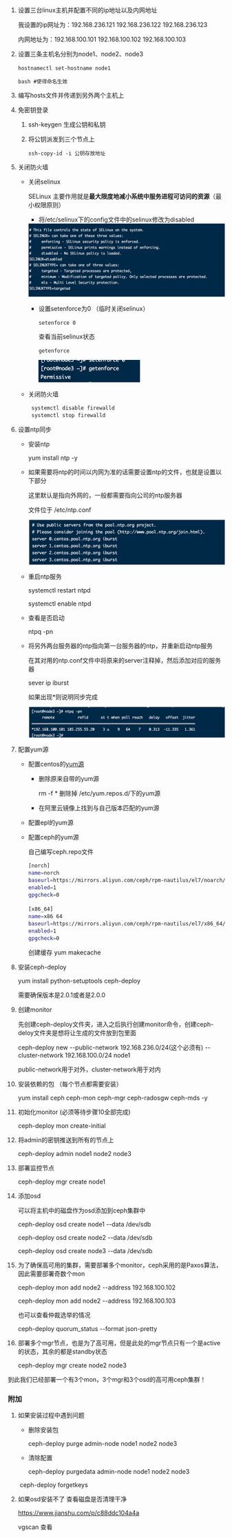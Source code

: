 1. 设置三台linux主机并配置不同的ip地址以及内网地址

   我设置的ip网址为：192.168.236.121 192.168.236.122 192.168.236.123

   内网地址为：192.168.100.101 192.168.100.102  192.168.100.103

2. 设置三条主机名分别为node1、node2、node3

   `hostnamectl set-hostname node1`

   `bash #使得命名生效`

3. 编写hosts文件并传递到另外两个主机上

4. 免密钥登录

   1. ssh-keygen 生成公钥和私钥

   2. 将公钥派发到三个节点上

      `ssh-copy-id -i 公钥存放地址`

5. 关闭防火墙

   - 关闭selinux

     SELinux 主要作用就是**最大限度地减小系统中服务进程可访问的资源**（最小权限原则）

     - 将/etc/selinux下的config文件中的selinux修改为disabled

     <img src="https://raw.githubusercontent.com/CooperXJ/ImageBed/master/img/20201003101658.png" alt="image-20201003085849002" style="zoom:50%;" />

     - 设置setenforce为0  （临时关闭selinux）

       `setenforce 0 `

       查看当前selinux状态

        `getenforce`

       <img src="https://raw.githubusercontent.com/CooperXJ/ImageBed/master/img/20201003101652.png" alt="image-20201003090415905" style="zoom:50%;" />

   - 关闭防火墙

     ```bash
      systemctl disable firewalld
      systemctl stop firewalld
     ```

6. 设置ntp同步

   - 安装ntp

      yum install ntp -y

   - 如果需要将ntp的时间以内网为准的话需要设置ntp的文件，也就是设置以下部分

     这里默认是指向外网的，一般都需要指向公司的ntp服务器

     文件位于 /etc/ntp.conf

     <img src="https://raw.githubusercontent.com/CooperXJ/ImageBed/master/img/20201003101645.png" alt="image-20201003091341145" style="zoom:50%;" />

   - 重启ntp服务

     systemctl restart ntpd

     systemctl enable ntpd

   - 查看是否启动

      ntpq -pn

   - 将另外两台服务器的ntp指向第一台服务器的ntp，并重新启动ntp服务

     在其对用的ntp.conf文件中将原来的server注释掉，然后添加对应的服务器

     sever  ip iburst

     如果出现*则说明同步完成

     <img src="https://raw.githubusercontent.com/CooperXJ/ImageBed/master/img/20201003101635.png" alt="image-20201003092656801" style="zoom:50%;" />

7. 配置yum源

   - 配置centos的[yum源](https://developer.aliyun.com/mirror/centos?spm=a2c6h.13651102.0.0.3e221b11MsogJv)

     - 删除原来自带的yum源

       rm -f * 删除掉 /etc/yum.repos.d/下的yum源

     - 在阿里云镜像上找到与自己版本匹配的yum源

   - 配置epl的yum源

   - 配置ceph的yum源

     自己编写ceph.repo文件

     ```bash
     [norch]
     name=norch
     baseurl=https://mirrors.aliyun.com/ceph/rpm-nautilus/el7/noarch/
     enabled=1
     gpgcheck=0
     
     [x86_64]
     name=x86 64
     baseurl=https://mirrors.aliyun.com/ceph/rpm-nautilus/el7/x86_64/
     enabled=1
     gpgcheck=0
     ```
     
     创建缓存 yum makecache

8. 安装ceph-deploy

   yum install python-setuptools ceph-deploy

   需要确保版本是2.0.1或者是2.0.0

9. 创建monitor

   先创建ceph-deploy文件夹，进入之后执行创建monitor命令，创建ceph-deloy文件夹是想将让生成的文件放到包里面

   ceph-deploy new --public-network 192.168.236.0/24(这个必须有) --cluster-network 192.168.100.0/24 node1

   public-network用于对外，cluster-network用于对内

11. 安装依赖的包  （每个节点都需要安装）

    yum install ceph ceph-mon ceph-mgr ceph-radosgw ceph-mds -y

11. 初始化monitor (必须等待步骤10全部完成)

    ceph-deploy mon create-initial

12. 将admin的密钥推送到所有的节点上

    ceph-deploy admin node1 node2 node3

13. 部署监控节点

     ceph-deploy mgr create node1

14. 添加osd

    可以将主机中的磁盘作为osd添加到ceph集群中

    ceph-deploy osd create node1 --data /dev/sdb

    ceph-deploy osd create node2 --data /dev/sdb

    ceph-deploy osd create node3 --data /dev/sdb

15. 为了确保高可用的集群，需要部署多个monitor，ceph采用的是Paxos算法，因此需要部署奇数个mon

    ceph-deploy  mon add node2 --address 192.168.100.102

    ceph-deploy  mon add node2 --address 192.168.100.103

    也可以查看仲裁选举的情况

    ceph-deploy quorum_status --format json-pretty

16. 部署多个mgr节点，也是为了高可用，但是此处的mgr节点只有一个是active的状态，其余的都是standby状态

    ceph-deploy mgr create node2 node3

    



到此我们已经部署一个有3个mon，3个mgr和3个osd的高可用ceph集群！





### 附加

1. 如果安装过程中遇到问题

   - 删除安装包 

     ceph-deploy purge admin-node node1 node2 node3

   - 清除配置 

     ceph-deploy purgedata admin-node node1 node2 node3

   ​	   ceph-deploy forgetkeys

2. 如果osd安装不了 查看磁盘是否清理干净

   https://www.jianshu.com/p/c88ddc104a4a

   vgscan 查看

   

